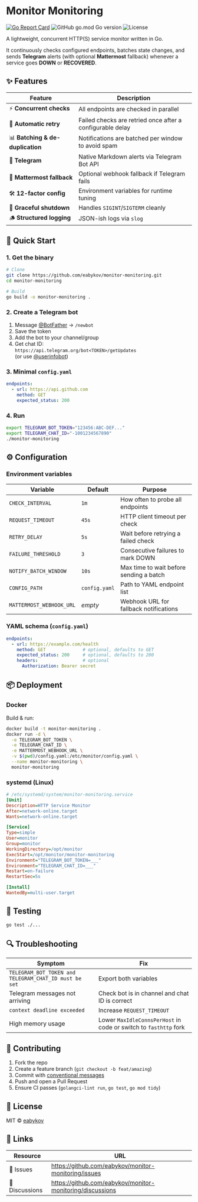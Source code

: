 # Monitor Monitoring

[![Go Report Card](https://goreportcard.com/badge/github.com/eabykov/monitor-monitoring)](https://goreportcard.com/report/github.com/eabykov/monitor-monitoring)
![GitHub go.mod Go version](https://img.shields.io/github/go-mod/go-version/eabykov/monitor-monitoring)
![License](https://img.shields.io/github/license/eabykov/monitor-monitoring)

A lightweight, concurrent HTTP(S) service monitor written in Go.  

It continuously checks configured endpoints, batches state changes, and sends **Telegram** alerts (with optional **Mattermost** fallback) whenever a service goes **DOWN** or **RECOVERED**.

## ✨ Features

| Feature | Description |
|-|-|
| ⚡ **Concurrent checks** | All endpoints are checked in parallel |
| 🔄 **Automatic retry** | Failed checks are retried once after a configurable delay |
| 📊 **Batching & de-duplication** | Notifications are batched per window to avoid spam |
| 📱 **Telegram** | Native Markdown alerts via Telegram Bot API |
| 🦝 **Mattermost fallback** | Optional webhook fallback if Telegram fails |
| 🛠️ **12-factor config** | Environment variables for runtime tuning |
| 🧘 **Graceful shutdown** | Handles `SIGINT`/`SIGTERM` cleanly |
| 🪵 **Structured logging** | JSON-ish logs via `slog` |

## 🚀 Quick Start

### 1. Get the binary

```bash
# Clone
git clone https://github.com/eabykov/monitor-monitoring.git
cd monitor-monitoring

# Build
go build -o monitor-monitoring .
```

### 2. Create a Telegram bot

1. Message [@BotFather](https://t.me/botfather) → `/newbot`  
2. Save the token  
3. Add the bot to your channel/group  
4. Get chat ID:  
   `https://api.telegram.org/bot<TOKEN>/getUpdates`  
   (or use [@userinfobot](https://t.me/userinfobot))

### 3. Minimal `config.yaml`

```yaml
endpoints:
  - url: https://api.github.com
    method: GET
    expected_status: 200
```

### 4. Run

```bash
export TELEGRAM_BOT_TOKEN="123456:ABC-DEF..."
export TELEGRAM_CHAT_ID="-1001234567890"
./monitor-monitoring
```



## ⚙️ Configuration

### Environment variables

| Variable | Default | Purpose |
|-|-|-|
| `CHECK_INTERVAL` | `1m` | How often to probe all endpoints |
| `REQUEST_TIMEOUT` | `45s` | HTTP client timeout per check |
| `RETRY_DELAY` | `5s` | Wait before retrying a failed check |
| `FAILURE_THRESHOLD` | `3` | Consecutive failures to mark DOWN |
| `NOTIFY_BATCH_WINDOW` | `10s` | Max time to wait before sending a batch |
| `CONFIG_PATH` | `config.yaml` | Path to YAML endpoint list |
| `MATTERMOST_WEBHOOK_URL` | *empty* | Webhook URL for fallback notifications |

### YAML schema (`config.yaml`)

```yaml
endpoints:
  - url: https://example.com/health
    method: GET              # optional, defaults to GET
    expected_status: 200     # optional, defaults to 200
    headers:                 # optional
      Authorization: Bearer secret
```

## 📦 Deployment

### Docker

Build & run:

```bash
docker build -t monitor-monitoring .
docker run -d \
  -e TELEGRAM_BOT_TOKEN \
  -e TELEGRAM_CHAT_ID \
  -e MATTERMOST_WEBHOOK_URL \
  -v $(pwd)/config.yaml:/etc/monitor/config.yaml \
  --name monitor-monitoring \
  monitor-monitoring
```

### systemd (Linux)

```ini
# /etc/systemd/system/monitor-monitoring.service
[Unit]
Description=HTTP Service Monitor
After=network-online.target
Wants=network-online.target

[Service]
Type=simple
User=monitor
Group=monitor
WorkingDirectory=/opt/monitor
ExecStart=/opt/monitor/monitor-monitoring
Environment="TELEGRAM_BOT_TOKEN=___"
Environment="TELEGRAM_CHAT_ID=___"
Restart=on-failure
RestartSec=5s

[Install]
WantedBy=multi-user.target
```

## 🧪 Testing

```bash
go test ./...
```

## 🔍 Troubleshooting

| Symptom | Fix |
|-|-|
| `TELEGRAM_BOT_TOKEN and TELEGRAM_CHAT_ID must be set` | Export both variables |
| Telegram messages not arriving | Check bot is in channel and chat ID is correct |
| `context deadline exceeded` | Increase `REQUEST_TIMEOUT` |
| High memory usage | Lower `MaxIdleConnsPerHost` in code or switch to `fasthttp` fork |

## 🤝 Contributing

1. Fork the repo  
2. Create a feature branch (`git checkout -b feat/amazing`)  
3. Commit with [conventional messages](https://www.conventionalcommits.org)  
4. Push and open a Pull Request  
5. Ensure CI passes (`golangci-lint run`, `go test`, `go mod tidy`)

## 📄 License

MIT © [eabykov](https://github.com/eabykov)

## 🔗 Links

| Resource | URL |
|-|-|
| 🐛 Issues | https://github.com/eabykov/monitor-monitoring/issues |
| 💬 Discussions | https://github.com/eabykov/monitor-monitoring/discussions |
```
